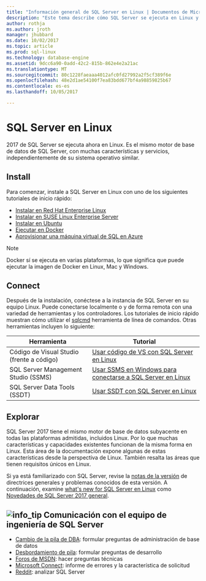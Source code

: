 ```yaml
---
title: "Información general de SQL Server en Linux | Documentos de Microsoft"
description: "Este tema describe cómo SQL Server se ejecuta en Linux y proporciona información sobre cómo obtener más información."
author: rothja
ms.author: jroth
manager: jhubbard
ms.date: 10/02/2017
ms.topic: article
ms.prod: sql-linux
ms.technology: database-engine
ms.assetid: 9dcc6a90-0add-42c2-815b-862e4e2a21ac
ms.translationtype: MT
ms.sourcegitcommit: 80c1228faeaaa4012afc0fd27992a2f5cf389f6e
ms.openlocfilehash: 48e2d1ae54100f7ea83bdd677bf4a98859825b67
ms.contentlocale: es-es
ms.lasthandoff: 10/05/2017

---
```

# <a name="sql-server-on-linux"></a>SQL Server en Linux

2017 de SQL Server se ejecuta ahora en Linux. Es el mismo motor de base de datos de SQL Server, con muchas características y servicios, independientemente de su sistema operativo similar.

## <a name="install"></a>Install

Para comenzar, instale a SQL Server en Linux con uno de los siguientes tutoriales de inicio rápido:

- [Instalar en Red Hat Enterprise Linux](quickstart-install-connect-red-hat.md)
- [Instalar en SUSE Linux Enterprise Server](quickstart-install-connect-suse.md)
- [Instalar en Ubuntu](quickstart-install-connect-ubuntu.md)
- [Ejecutar en Docker](quickstart-install-connect-docker.md)
- [Aprovisionar una máquina virtual de SQL en Azure](/azure/virtual-machines/linux/sql/provision-sql-server-linux-virtual-machine?toc=%2fsql%2flinux%2ftoc.json)

> [!NOTE]
> Docker sí se ejecuta en varias plataformas, lo que significa que puede ejecutar la imagen de Docker en Linux, Mac y Windows.

## <a name="connect"></a>Connect

Después de la instalación, conéctese a la instancia de SQL Server en su equipo Linux. Puede conectarse localmente o y de forma remota con una variedad de herramientas y los controladores. Los tutoriales de inicio rápido muestran cómo utilizar el [sqlcmd](sql-server-linux-setup-tools.md) herramienta de línea de comandos. Otras herramientas incluyen lo siguiente:

| Herramienta | Tutorial |
|-----|-----|
| Código de Visual Studio (frente a código) | [Usar código de VS con SQL Server en Linux](sql-server-linux-develop-use-vscode.md) |
| SQL Server Management Studio (SSMS) | [Usar SSMS en Windows para conectarse a SQL Server en Linux](sql-server-linux-develop-use-ssms.md) |
| SQL Server Data Tools (SSDT) | [Usar SSDT con SQL Server en Linux](sql-server-linux-develop-use-ssdt.md) |

## <a name="explore"></a>Explorar

SQL Server 2017 tiene el mismo motor de base de datos subyacente en todas las plataformas admitidas, incluidos Linux. Por lo que muchas características y capacidades existentes funcionan de la misma forma en Linux. Esta área de la documentación expone algunas de estas características desde la perspectiva de Linux. También resalta las áreas que tienen requisitos únicos en Linux.

Si ya está familiarizado con SQL Server, revise la [notas de la versión](sql-server-linux-release-notes.md) de directrices generales y problemas conocidos de esta versión. A continuación, examine [what's new for SQL Server en Linux](sql-server-linux-whats-new.md) como [Novedades de SQL Server 2017 general](../sql-server/what-s-new-in-sql-server-2017.md).

##  <a name="infotipmediageneralinfotippng-engage-with-the-sql-server-engineering-team"></a>![info_tip](./media/general/info_tip.png) Comunicación con el equipo de ingeniería de SQL Server

- [Cambio de la pila de DBA](https://dba.stackexchange.com/questions/tagged/sql-server): formular preguntas de administración de base de datos
- [Desbordamiento de pila](http://stackoverflow.com/questions/tagged/sql-server): formular preguntas de desarrollo
- [Foros de MSDN](https://social.msdn.microsoft.com/Forums/en-US/home?category=sqlserver): hacer preguntas técnicas
- [Microsoft Connect](https://connect.microsoft.com/SQLServer/Feedback): informe de errores y la característica de solicitud
- [Reddit](https://www.reddit.com/r/SQLServer/): analizar SQL Server

